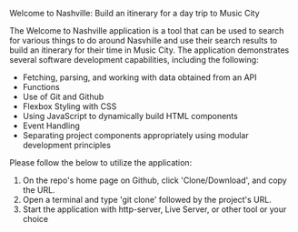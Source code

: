Welcome to Nashville: Build an itinerary for a day trip to Music City

The Welcome to Nashville application is a tool that can be used to search for various things to do around Nasvhille and use their search results to build an itinerary for their time in Music City. The application demonstrates several software development capabilities, including the following:
  
  - Fetching, parsing, and working with data obtained from an API
  - Functions
  - Use of Git and Github
  - Flexbox Styling with CSS
  - Using JavaScript to dynamically build HTML components
  - Event Handling
  - Separating project components appropriately using modular development principles

Please follow the below to utilize the application:
1. On the repo's home page on Github, click 'Clone/Download', and copy the URL.
2. Open a terminal and type 'git clone' followed by the project's URL.
3. Start the application with http-server, Live Server, or other tool or your choice
